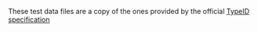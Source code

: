 These test data files are a copy of the ones provided by the official
[TypeID specification](https://github.com/jetify-com/typeid)
